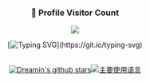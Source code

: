 <div align=center>
  <h3><b>📍 Profile Visitor Count</b></h3>
</div>

<p align="center" >   
  <img src="https://profile-counter.glitch.me/Dreamin/count.svg" />  
</p>
<div align="center">
  
[![Typing SVG](https://readme-typing-svg.demolab.com?font=Long+Cang&pause=1000&color=21CBF7&center=true&multiline=true&width=435&lines=%E6%B0%B8%E8%BF%9C%E4%BF%9D%E6%8C%81%E7%83%AD%E7%88%B1+Keep+Your+Love%EF%BC%81;Stay+Hungry%2C+Stay+Foolish.)](https://git.io/typing-svg)



<img src="https://camo.githubusercontent.com/82291b0fe831bfc6781e07fc5090cbd0a8b912bb8b8d4fec0696c881834f81ac/68747470733a2f2f70726f626f742e6d656469612f394575424971676170492e676966"
width="800"  height="3">

</div>

<div align="center">


[![Dreamin's github stars](https://github-readme-stats-git-masterorgs-github-readme-stats-team.vercel.app/api?username=dreamin121&include_orgs=true&hide_title=false&hide_border=true&show_icons=true&include_all_commits=true&line_height=20&bg_color=0,EC6C6C,FFD479,FFFC79,73FA79&theme=graywhite&locale=cn)](https://github-readme-stats-git-masterorgs-github-readme-stats-team.vercel.app/api?username=dreamin121&include_orgs=true&hide_title=false&hide_border=true&show_icons=true&include_all_commits=true&line_height=20&bg_color=0,EC6C6C,FFD479,FFFC79,73FA79&theme=graywhite&locale=cn)[![主要使用语言](https://github-readme-stats.vercel.app/api/top-langs/?username=dreamin121&hide_title=false&hide=c&hide_border=true&layout=compact&bg_color=0,73FA79,73FDFF,D783FF&theme=graywhite&locale=cn)](https://github-readme-stats.vercel.app/api/top-langs/?username=dreamin121&hide_title=false&hide=c&hide_border=true&layout=compact&bg_color=0,73FA79,73FDFF,D783FF&theme=graywhite&locale=cn)



</div>


